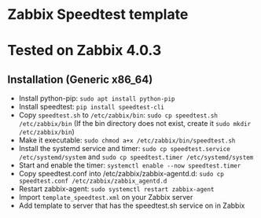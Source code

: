 # Zabbix Speedtest template
# Tested on Zabbix 4.0.3

## Installation (Generic x86_64)
- Install python-pip: `sudo apt install python-pip`
- Install speedtest: `pip install speedtest-cli`
- Copy `speedtest.sh` to `/etc/zabbix/bin`: `sudo cp speedtest.sh /etc/zabbix/bin` (If the bin directory does not exist, create it `sudo mkdir /etc/zabbix/bin`)
- Make it executable: `sudo chmod a+x /etc/zabbix/bin/speedtest.sh`
- Install the systemd service and timer: `sudo cp speedtest.service /etc/systemd/system` and `sudo cp speedtest.timer /etc/systemd/system`
- Start and enable the timer: `systemctl enable --now speedtest.timer`
- Copy speedtest.conf into /etc/zabbix/zabbix-agentd.d: `sudo cp speedtest.conf /etc/zabbix/zabbix_agentd.d`
- Restart zabbix-agent: `sudo systemctl restart zabbix-agent`
- Import `template_speedtest.xml` on your Zabbix server
- Add template to server that has the speedtest.sh service on in Zabbix